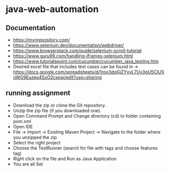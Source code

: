 # java-web-automation

## Documentation
- https://mvnrepository.com/
- https://www.selenium.dev/documentation/webdriver/
- https://www.browserstack.com/guide/selenium-scroll-tutorial
- https://www.guru99.com/handling-iframes-selenium.html
- https://www.tutorialspoint.com/cucumber/cucumber_java_testing.htm
- Desired excel file that includes test cases can be found in -> https://docs.google.com/spreadsheets/d/1roo3dqGjZYyvL7Uy3gU5ClU1joWG9Euzep4SxO2cxpw/edit?usp=sharing
## running assignment
- Download the zip or clone the Git repository.
- Unzip the zip file (if you downloaded one).
- Open Command Prompt and Change directory (cd) to folder containing pom.xml
- Open IDE
- File -> Import -> Existing Maven Project -> Navigate to the folder where you unzipped the zip
- Select the right project
- Choose the TestRunner (search for file with tags and choose features tag)
- Right click on the file and Run as Java Application
- You are all Set

